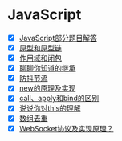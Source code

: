 # JavaScript

- [x] [JavaScript部分题目解答](https://github.com/yihan12/Frontend-interview/issues/33)
- [x] [原型和原型链](https://github.com/yihan12/Frontend-interview/issues/41)
- [x] [作用域和闭包](https://github.com/yihan12/Frontend-interview/issues/40)
- [x] [聊聊你知道的继承](https://github.com/yihan12/Frontend-interview/issues/42) 
- [x] [防抖节流](https://github.com/yihan12/Frontend-interview/issues/43)
- [x] [new的原理及实现](https://github.com/yihan12/Frontend-interview/issues/44)
- [x] [call、apply和bind的区别](https://github.com/yihan12/Frontend-interview/issues/27)
- [x] [说说你对this的理解](https://github.com/yihan12/Frontend-interview/issues/28)
- [x] [数组去重](https://github.com/yihan12/Frontend-interview/issues/45)
- [x] [WebSocket协议及实现原理？](https://github.com/yihan12/Frontend-interview/issues/38)
